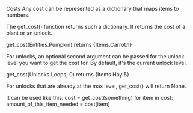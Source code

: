 Costs</size>
</line-height>
Any cost can be represented as a dictionary that maps items to numbers.

The get_cost() function returns such a dictionary. It returns the cost of a plant or an unlock.

get_cost(Entities.Pumpkin)
returns {Items.Carrot:1}

For unlocks, an optional second argument can be passed for the unlock level you want to get the cost for. By default, it's the current unlock level.

get_cost(Unlocks.Loops, 0)
returns {Items.Hay:5}

For unlocks that are already at the max level, get_cost() will return None.

It can be used like this:
cost = get_cost(something)
for item in cost:
	amount_of_this_item_needed = cost[item]